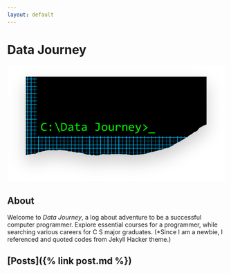 ```yaml
---
layout: default
---
```

# Data Journey

![Thumbnail of Hacker](thumbnail.png)

## About
Welcome to _Data Journey_, a log about adventure to be a successful computer programmer.
Explore essential courses for a programmer, while searching various careers for C S major graduates.
(*Since I am a newbie, I referenced and quoted codes from Jekyll Hacker theme.)

## [Posts]({% link post.md %})

